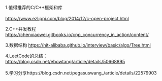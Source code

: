 

1.值得推荐的C/C++框架和库<br><br>
https://www.ezlippi.com/blog/2014/12/c-open-project.html<br>

2.C++并发教程<br>
https://chenxiaowei.gitbooks.io/cpp_concurrency_in_action/content/<br>

3.数据结构  https://hit-alibaba.github.io/interview/basic/algo/Tree.html<br>


4.LeetCode的总结： https://blog.csdn.net/ebowtang/article/details/50668895<br>
<br>
5.学习分享https://blog.csdn.net/pegasuswang_/article/details/22579903<br>
